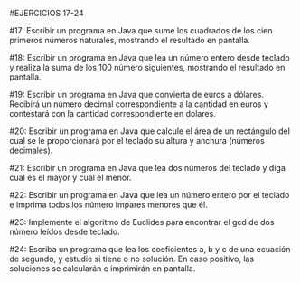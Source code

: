 
#EJERCICIOS 17-24

#17: Escribir un programa en Java que sume los cuadrados de los cien primeros números naturales, mostrando el resultado en pantalla.

#18: Escribir un programa en Java que lea un número entero desde teclado y realiza la suma de los 100 número siguientes, mostrando el resultado en pantalla.

#19: Escribir un programa en Java que convierta de euros a dólares. Recibirá un número decimal correspondiente a la cantidad en euros y contestará con la cantidad correspondiente en dolares.

#20: Escribir un programa en Java que calcule el área de un rectángulo del cual se le proporcionará por el teclado su altura y anchura (números decimales).

#21: Escribir un programa en Java que lea dos números del teclado y diga cual es el mayor y cual el menor.

#22: Escribir un programa en Java que lea un número entero por el teclado e imprima todos los número impares menores que él.

#23: Implemente el algoritmo de Euclides para encontrar el gcd de dos número leídos desde teclado.

#24: Escriba un programa que lea los coeficientes a, b y c de una ecuación de segundo, y estudie si tiene o no solución. En caso positivo, las soluciones se calcularán e imprimirán en pantalla.


